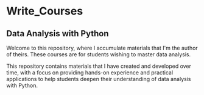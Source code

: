 # Write_Courses

## Data Analysis with Python

Welcome to this repository, where I accumulate materials that I'm the author of theirs. These courses are for students wishing to master data analysis. 

This repository contains materials that I have created and developed over time, with a focus on providing hands-on experience and practical applications to help students deepen their understanding of data analysis with Python. 

